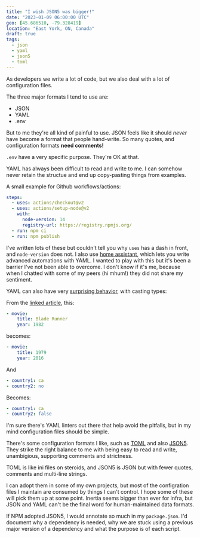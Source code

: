 ```yaml
---
title: "I wish JSON5 was bigger!"
date: "2023-01-09 06:00:00 UTC"
geo: [45.686510, -79.328419]
location: "East York, ON, Canada"
draft: true
tags:
  - json
  - yaml
  - json5
  - toml
---
```


As developers we write a lot of code, but we also deal with a lot of
configuration files.

The three major formats I tend to use are:

* JSON
* YAML
* .env

But to me they're all kind of painful to use. JSON feels like it should
_never_ have become a format that people hand-write. So many quotes,
and configuration formats **need comments!**

`.env` have a very specific purpose. They're OK at that.

YAML has always been difficult to read and write to me. I can somehow never
retain the structue and end up copy-pasting things from examples.

A small example for Github workflows/actions:

```yaml
steps:
  - uses: actions/checkout@v2
  - uses: actions/setup-node@v2
    with:
      node-version: 14
      registry-url: https://registry.npmjs.org/
  - run: npm ci
  - run: npm publish
```

I've written lots of these but couldn't tell you  why `uses` has a dash in
front, and `node-version` does not.  I also use [home assistant][1],
which lets you write advanced automations with YAML. I wanted to play with
this but it's been a barrier I've not been able to overcome. I don't know
if it's me, because when I chatted with some of my peers (hi mhum!) they
did not share my sentiment.

YAML can also have very [surprising behavior][4], with casting types:

From the [linked article][4], this:

```yaml
- movie:
    title: Blade Runner
    year: 1982
```

becomes:

```yaml
- movie:
    title: 1979
    year: 2016
```

And

```yaml
- country1: ca
- country2: no
```

Becomes:

```yaml
- country1: ca
- country2: false
```

I'm sure there's YAML linters out there that help avoid the pitfalls, but in
my mind configuration files should be simple.

There's some configuration formats I like, such as [TOML][2] and also
[JSON5][3]. They strike the right balance to me with being easy to read and
write, unambigious, supporting comments and strictness.

TOML is like ini files on steroids, and JSON5 is JSON but with fewer quotes,
comments and multi-line strings.

I can adopt them in some of my own projects, but most of the configration files
I maintain are consumed by things I can't control. I hope some of these
will pick them up at some point. Inertia seems bigger than ever for infra,
but JSON and YAML can't be the final word for human-maintained data formats.

If NPM adopted JSON5, I would annotate so much in my `package.json`. I'd
document why a dependency is needed,  why we are stuck using a previous major
version of a dependency and what the purpose is of each script.

[1]: https://www.home-assistant.io/
[2]: https://toml.io/en/
[3]: https://json5.org/
[4]: https://www.infoworld.com/article/3669238/7-yaml-gotchas-to-avoidand-how-to-avoid-them.html
